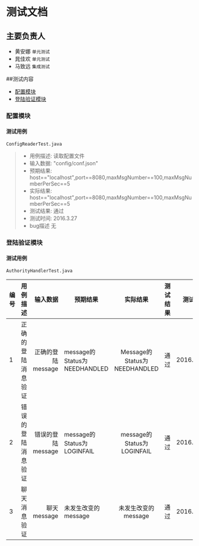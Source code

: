# 测试文档

## 主要负责人

- 黄安娜 `单元测试`
- 晁佳欢 `单元测试`
- 马致远 `集成测试`


##测试内容

- [配置模块](#配置模块)
- [登陆验证模块](#登陆验证模块)

### 配置模块

#### 测试用例
`ConfigReaderTest.java`

>- 用例描述:	读取配置文件	
>- 输入数据:	"config/conf.json"
>- 预期结果:   	host=="localhost",port==8080,maxMsgNumber==100,maxMsgNumberPerSec==5
>- 实际结果:	host=="localhost",port==8080,maxMsgNumber==100,maxMsgNumberPerSec==5
>- 测试结果:	通过
>- 测试时间:	2016.3.27
>- bug描述	无   


### 登陆验证模块
#### 测试用例

`AuthorityHandlerTest.java`

| 编号 | 用例描述 | 输入数据 | 预期结果 | 实际结果 |  测试结果 | 测试时间 |
| -----|:----:| ----:|  -----|:----:| ----:|----:|
| 1| 正确的登陆消息验证|正确的登陆message | message的Status为NEEDHANDLED |Message的Status为NEEDHANDLED  | 通过 | 2016.3.27|
| 2| 错误的登陆消息验证| 错误的登陆message| message的Status为LOGINFAIL | message的Status为LOGINFAIL | 	通过 |  2016.3.27|
| 3| 聊天消息验证| 聊天message| 未发生改变的message |  未发生改变的message|  通过|  2016.3.27|



